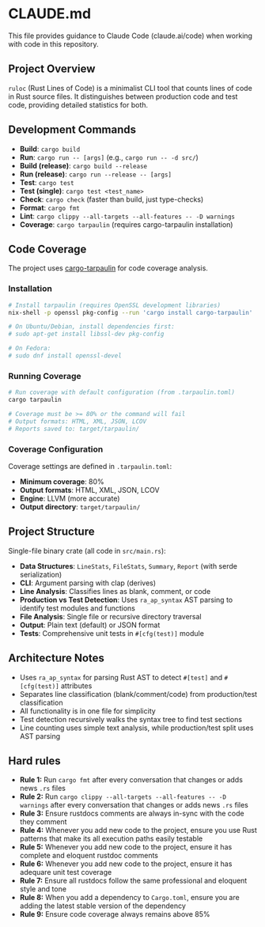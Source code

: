 # CLAUDE.md

This file provides guidance to Claude Code (claude.ai/code) when working with code in this repository.

## Project Overview

`ruloc` (Rust Lines of Code) is a minimalist CLI tool that counts lines of code in Rust source files. It distinguishes between production code and test code, providing detailed statistics for both.

## Development Commands

- **Build**: `cargo build`
- **Run**: `cargo run -- [args]` (e.g., `cargo run -- -d src/`)
- **Build (release)**: `cargo build --release`
- **Run (release)**: `cargo run --release -- [args]`
- **Test**: `cargo test`
- **Test (single)**: `cargo test <test_name>`
- **Check**: `cargo check` (faster than build, just type-checks)
- **Format**: `cargo fmt`
- **Lint**: `cargo clippy --all-targets --all-features -- -D warnings`
- **Coverage**: `cargo tarpaulin` (requires cargo-tarpaulin installation)

## Code Coverage

The project uses [cargo-tarpaulin](https://github.com/xd009642/tarpaulin) for code coverage analysis.

### Installation

```bash
# Install tarpaulin (requires OpenSSL development libraries)
nix-shell -p openssl pkg-config --run 'cargo install cargo-tarpaulin'

# On Ubuntu/Debian, install dependencies first:
# sudo apt-get install libssl-dev pkg-config

# On Fedora:
# sudo dnf install openssl-devel
```

### Running Coverage

```bash
# Run coverage with default configuration (from .tarpaulin.toml)
cargo tarpaulin

# Coverage must be >= 80% or the command will fail
# Output formats: HTML, XML, JSON, LCOV
# Reports saved to: target/tarpaulin/
```

### Coverage Configuration

Coverage settings are defined in `.tarpaulin.toml`:

- **Minimum coverage**: 80%
- **Output formats**: HTML, XML, JSON, LCOV
- **Engine**: LLVM (more accurate)
- **Output directory**: `target/tarpaulin/`

## Project Structure

Single-file binary crate (all code in `src/main.rs`):

- **Data Structures**: `LineStats`, `FileStats`, `Summary`, `Report` (with serde serialization)
- **CLI**: Argument parsing with clap (derives)
- **Line Analysis**: Classifies lines as blank, comment, or code
- **Production vs Test Detection**: Uses `ra_ap_syntax` AST parsing to identify test modules and functions
- **File Analysis**: Single file or recursive directory traversal
- **Output**: Plain text (default) or JSON format
- **Tests**: Comprehensive unit tests in `#[cfg(test)]` module

## Architecture Notes

- Uses `ra_ap_syntax` for parsing Rust AST to detect `#[test]` and `#[cfg(test)]` attributes
- Separates line classification (blank/comment/code) from production/test classification
- All functionality is in one file for simplicity
- Test detection recursively walks the syntax tree to find test sections
- Line counting uses simple text analysis, while production/test split uses AST parsing

## Hard rules

- **Rule 1:** Run `cargo fmt` after every conversation that changes or adds news `.rs` files
- **Rule 2:** Run `cargo clippy --all-targets --all-features -- -D warnings` after every conversation that changes or adds news `.rs` files
- **Rule 3:** Ensure rustdocs comments are always in-sync with the code they comment
- **Rule 4:** Whenever you add new code to the project, ensure you use Rust patterns that make its all execution paths easily testable
- **Rule 5:** Whenever you add new code to the project, ensure it has complete and eloquent rustdoc comments
- **Rule 6:** Whenever you add new code to the project, ensure it has adequare unit test coverage
- **Rule 7:** Ensure all rustdocs follow the same professional and eloquent style and tone
- **Rule 8:** When you add a dependency to `Cargo.toml`, ensure you are adding the latest stable version of the dependency
- **Rule 9:** Ensure code coverage always remains above 85%

